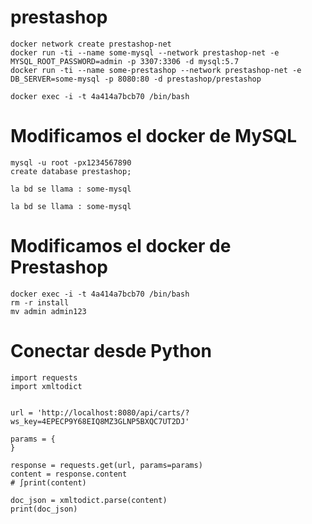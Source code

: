 # prestashop

```linux
docker network create prestashop-net
docker run -ti --name some-mysql --network prestashop-net -e MYSQL_ROOT_PASSWORD=admin -p 3307:3306 -d mysql:5.7
docker run -ti --name some-prestashop --network prestashop-net -e DB_SERVER=some-mysql -p 8080:80 -d prestashop/prestashop
```

```linux
docker exec -i -t 4a414a7bcb70 /bin/bash
```

# Modificamos el docker de MySQL
```linux
mysql -u root -px1234567890
create database prestashop;
```

```linux
la bd se llama : some-mysql
```

```linux
la bd se llama : some-mysql
```

# Modificamos el docker de Prestashop
```linux
docker exec -i -t 4a414a7bcb70 /bin/bash
rm -r install
mv admin admin123
```

# Conectar desde Python
```
import requests
import xmltodict


url = 'http://localhost:8080/api/carts/?ws_key=4EPECP9Y68EIQ8MZ3GLNP5BXQC7UT2DJ'

params = {
}

response = requests.get(url, params=params)
content = response.content
# ∫print(content)

doc_json = xmltodict.parse(content)
print(doc_json)

```

